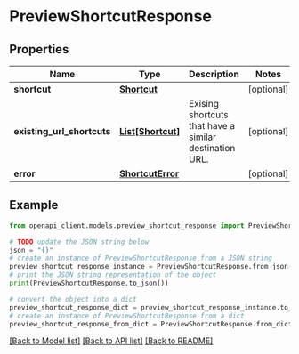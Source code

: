 # PreviewShortcutResponse


## Properties

Name | Type | Description | Notes
------------ | ------------- | ------------- | -------------
**shortcut** | [**Shortcut**](Shortcut.md) |  | [optional] 
**existing_url_shortcuts** | [**List[Shortcut]**](Shortcut.md) | Exising shortcuts that have a similar destination URL. | [optional] 
**error** | [**ShortcutError**](ShortcutError.md) |  | [optional] 

## Example

```python
from openapi_client.models.preview_shortcut_response import PreviewShortcutResponse

# TODO update the JSON string below
json = "{}"
# create an instance of PreviewShortcutResponse from a JSON string
preview_shortcut_response_instance = PreviewShortcutResponse.from_json(json)
# print the JSON string representation of the object
print(PreviewShortcutResponse.to_json())

# convert the object into a dict
preview_shortcut_response_dict = preview_shortcut_response_instance.to_dict()
# create an instance of PreviewShortcutResponse from a dict
preview_shortcut_response_from_dict = PreviewShortcutResponse.from_dict(preview_shortcut_response_dict)
```
[[Back to Model list]](../README.md#documentation-for-models) [[Back to API list]](../README.md#documentation-for-api-endpoints) [[Back to README]](../README.md)


